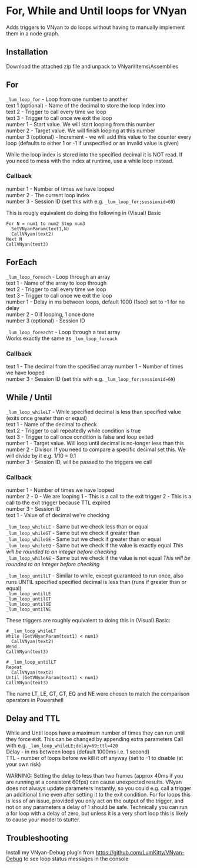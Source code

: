 # For, While and Until loops for VNyan
Adds triggers to VNyan to do loops without having to manually implement them in a node graph.  

## Installation
Download the attached zip file and unpack to VNyan\Items\Assemblies

## For
```_lum_loop_for``` - Loop from one number to another  
text 1 (optional) - Name of the decimal to store the loop index into  
text 2 - Trigger to call every time we loop  
text 3 - Trigger to call once we exit the loop  
number 1 - Start value. We will start looping from this number  
number 2 - Target value. We will finish looping at this number  
number 3 (optional) - Increment - we will add this value to the counter every loop (defaults to either 1 or -1 if unspecified or an invalid value is given)  

While the loop index is stored into the specified decimal it is NOT read. If you need to mess with the index at runtime, use a while loop instead.

### Callback 
number 1 - Number of times we have looped  
number 2 - The current loop index  
number 3 - Session ID (set this with e.g. ```_lum_loop_for;sessionid=69```)  

This is rougly equivalent do doing the following in (Visual) Basic
```
For N = num1 to num2 Step num3
  SetVNyanParam(text1,N)
  CallVNyan(text2)
Next N
CallVNyan(text3)
```
## ForEach
```_lum_loop_foreach``` - Loop through an array  
text 1 - Name of the array to loop through  
text 2 - Trigger to call every time we loop  
text 3 - Trigger to call once we exit the loop  
number 1 - Delay in ms between loops, default 1000 (1sec) set to -1 for no delay  
number 2 - 0 if looping, 1 once done  
number 3 (optional) - Session ID  

```_lum_loop_foreacht``` - Loop through a text array  
Works exactly the same as ```_lum_loop_foreach```

### Callback 
text 1 - The decimal from the specified array
number 1 - Number of times we have looped  
number 3 - Session ID (set this with e.g. ```_lum_loop_for;sessionid=69```)  

## While / Until
```_lum_loop_whileLT``` - While specified decimal is less than specified value (exits once greater than or equal)  
text 1 - Name of the decimal to check  
text 2 - Trigger to call repeatedly while condition is true  
text 3 - Trigger to call once condition is false and loop exited  
number 1 - Target value. Will loop until decimal is no-longer less than this  
number 2 - Divisor. If you need to compare a specific decimal set this. We will divide by it e.g. 1/10 = 0.1  
number 3 - Session ID, will be passed to the triggers we call  

### Callback 
number 1 - Number of times we have looped  
number 2 - 
  0 - We are looping
  1 - This is a call to the exit trigger
  2 - This is a call to the exit trigger because TTL expired  
number 3 - Session ID  
text 1 - Value of of decimal we're checking

```_lum_loop_whileLE``` - Same but we check less than or equal  
```_lum_loop_whileGT``` - Same but we check if greater than  
```_lum_loop_whileGE``` - Same but we check if greater than or equal  
```_lum_loop_whileEQ``` - Same but we check if the value is exactly equal *This will be rounded to an integer before checking*  
```_lum_loop_whileNE``` - Same but we check if the value is not equal *This will be rounded to an integer before checking*  

```_lum_loop_untilLT``` - Similar to while, except guaranteed to run once, also runs UNTIL specified specified decimal is less than (runs if greater than or equal)  
```_lum_loop_untilLE```  
```_lum_loop_untilGT```  
```_lum_loop_untilGE```  
```_lum_loop_untilNE```  

These triggers are roughly equivalent to doing this in (Visual) Basic:
```
# _lum_loop_whileLT
While (GetVNyanParam(text1) < num1)
  CallVNyan(text2)
Wend
CallVNyan(text3)

# _lum_loop_untilLT
Repeat
  CallVNyan(text2)
Until (GetVNyanParam(text1) < num1)
CallVNyan(text3)
```
The name LT, LE, GT, GT, EQ and NE were chosen to match the comparison operators in Powershell

## Delay and TTL
While and Until loops have a maximum number of times they can run until they force exit. This can be changed by appending extra parameters
Call with e.g. ```_lum_loop_whileLE;delay=69;ttl=420```  
Delay - in ms between loops (default 1000ms i.e. 1 second)  
TTL - number of loops before we kill it off anyway (set to -1 to disable (at your own risk)  

WARNING: Setting the delay to less than two frames (approx 40ms if you are running at a consistent 60fps) can cause unexpected results. VNyan does not always update parameters instantly, so you could e.g. call a trigger an additional time even after setting it to the exit condition. For for loops this is less of an issue, provided you only act on the output of the trigger, and not on any parameters a delay of 1 should be safe. Technically you can run a for loop with a delay of zero, but unless it is a very short loop this is likely to cause your model to stutter.  

## Troubleshooting
Install my VNyan-Debug plugin from https://github.com/LumKitty/VNyan-Debug to see loop status messages in the console
